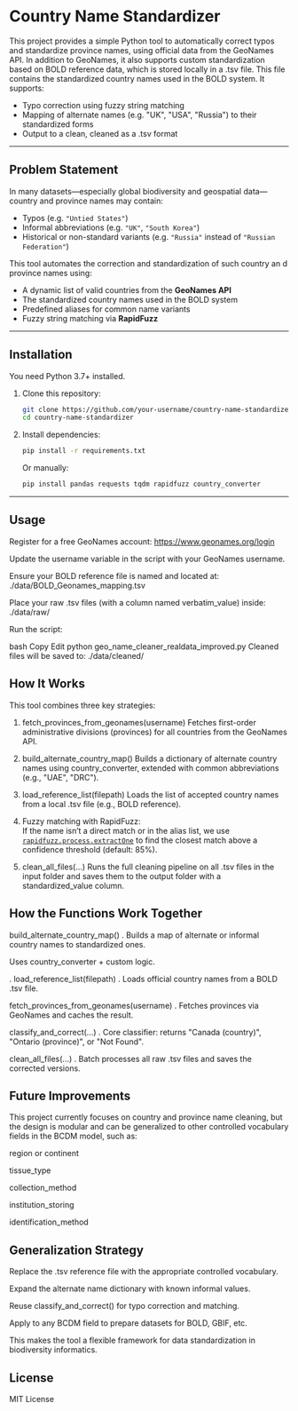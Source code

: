 
# Country Name Standardizer

This project provides a simple Python tool to automatically correct typos and standardize province names, using official data from the GeoNames API.
In addition to GeoNames, it also supports custom standardization based on BOLD reference data, which is stored locally in a .tsv file. This file contains the standardized country names used in the BOLD system. It supports:

- Typo correction using fuzzy string matching
- Mapping of alternate names (e.g. "UK", "USA", "Russia") to their standardized forms
- Output to a clean, cleaned as a .tsv format

---

## Problem Statement

In many datasets—especially global biodiversity and geospatial data—country and province names may contain:
- Typos (e.g. `"Untied States"`)
- Informal abbreviations (e.g. `"UK"`, `"South Korea"`)
- Historical or non-standard variants (e.g. `"Russia"` instead of `"Russian Federation"`)

This tool automates the correction and standardization of such country an d province names using:
- A dynamic list of valid countries from the **GeoNames API**
- The standardized country names used in the BOLD system
- Predefined aliases for common name variants
- Fuzzy string matching via **RapidFuzz**

---
## Installation

You need Python 3.7+ installed.


1. Clone this repository:
   ```bash
   git clone https://github.com/your-username/country-name-standardizer.git
   cd country-name-standardizer

2. Install dependencies:
   ```bash
   pip install -r requirements.txt
   ```

   Or manually:
   ```bash
   pip install pandas requests tqdm rapidfuzz country_converter

---
## Usage
Register for a free GeoNames account:
https://www.geonames.org/login

Update the username variable in the script with your GeoNames username.

Ensure your BOLD reference file is named and located at:
./data/BOLD_Geonames_mapping.tsv

Place your raw .tsv files (with a column named verbatim_value) inside:
./data/raw/

Run the script:

bash
Copy
Edit
python geo_name_cleaner_realdata_improved.py
Cleaned files will be saved to:
./data/cleaned/

## How It Works

This tool combines three key strategies:

1.  fetch_provinces_from_geonames(username)
    Fetches first-order administrative divisions (provinces) for all countries from the GeoNames API.
2. build_alternate_country_map()
   Builds a dictionary of alternate country names using country_converter, extended with common abbreviations (e.g., "UAE", "DRC").

3. load_reference_list(filepath)
   Loads the list of accepted country names from a local .tsv file (e.g., BOLD reference).

4. Fuzzy matching with RapidFuzz:  
   If the name isn’t a direct match or in the alias list, we use [`rapidfuzz.process.extractOne`](https://maxbachmann.github.io/RapidFuzz/Usage/fuzz.html#rapidfuzz.process.extractOne) to find     the closest match above a confidence threshold (default: 85%).
5. clean_all_files(...)
   Runs the full cleaning pipeline on all .tsv files in the input folder and saves them to the output folder with a standardized_value column.

## How the Functions Work Together

build_alternate_country_map()
. Builds a map of alternate or informal country names to standardized ones.

Uses country_converter + custom logic.

. load_reference_list(filepath)
. Loads official country names from a BOLD .tsv file.

fetch_provinces_from_geonames(username)
. Fetches provinces via GeoNames and caches the result.

classify_and_correct(...)
. Core classifier: returns "Canada (country)", "Ontario (province)", or "Not Found".

clean_all_files(...)
. Batch processes all raw .tsv files and saves the corrected versions.



## Future Improvements

This project currently focuses on country and province name cleaning, but the design is modular and can be generalized to other controlled vocabulary fields in the BCDM model, such as:

region or continent

tissue_type

collection_method

institution_storing

identification_method

## Generalization Strategy

Replace the .tsv reference file with the appropriate controlled vocabulary.

Expand the alternate name dictionary with known informal values.

Reuse classify_and_correct() for typo correction and matching.

Apply to any BCDM field to prepare datasets for BOLD, GBIF, etc.

This makes the tool a flexible framework for data standardization in biodiversity informatics.

## License

MIT License
